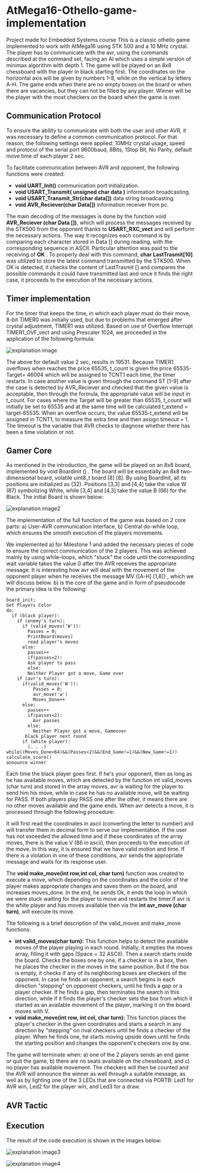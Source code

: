 # AtMega16-Othello-game-implementation
Project made for Embedded Systems course
This is a classic othello game implemented to work with AtMega16 using STK 500 and a 10 MHz crystal.
The player has to communicate with the avr, using the commands described at the command set, facing an AI which uses a simple version of minimax algorithm with depth 1. The game will be played on an 8x8 chessboard with the player in black starting first. The coordinates on the horizontal axis will be given by numbers 1-8, while on the vertical by letters A-H. The game ends when there are no empty boxes on the board or when there are vacancies, but they can not be filled by any player. Winner will be the player with the most checkers on the board when the game is over.

## Communication Protocol
To ensure the ability to communicate with both the user and other AVR, it was necessary to define a common communication protocol. For that reason, the following settings were applied: 10MHz crystal usage, speed and protocol of the serial port 9600baud, 8Bits, 1Stop Bit, No Parity, default move time of each player 2 sec.

To facilitate communication between AVR and opponent, the following functions were created:
- **void UART_Init()** communication port initialization.
- **void USART_Transmit( unsigned char data )** information broadcasting. 
- **void USART_Transmit_Str(char data[])** data string broadcasting.
- **void AVR_Reciever(char Data[])** information receiver from pc. 

The main decoding of the messages is done by the function void **AVR_Reciever (char Data [])**, which will process the messages received by the STK500 from the opponent thanks to **USART_RXC_vect** and will perform the necessary
actions. The way it recognizes each command is by comparing each character stored in Data [] during reading, with the corresponding sequence in ASCII. Particular attention was paid to the receiving of **OK <CR>**. To properly deal with this command, **char LastTrasmit[10]** was utilized to store the latest command transmitted by the STK500. When OK <CR> is detected, it checks the content of LastTrasmit [] and compares the possible commands it could have transmitted last and once it finds the right case, it proceeds to the execution of the necessary actions.
  
## Timer implementation
For the timer that keeps the time, in which each player must do their move,
8-bit TIMER0 was initially used, but due to problems that emerged after crystal adjustment, TIMER1 was utilized. Based on use of Overflow Interrupt TIMER1_OVF_vect and using Prescaler 1024, we proceeded in the application of the following formula:
  
![explanation image](https://github.com/gflengas/AtMega16-Othello-game-implementation/blob/master/pictures/1.png)
  
The above for default value 2 sec, results in 19531. Because TIMER1 overflows when reaches the price 65535, t_count is given the price 65535-Target= 46004 which will be assigned to TCNT1 each time, the timer restarts. In case another value is given through the command ST <SP> [1-9] <CR> after the case is detected by ΑVR_Reciever and checked that the given value is acceptable, then through the formula, the appropriate value will be input in t_count. For cases where the Target will be greater than 65535, t_count will initially be set to 65535 and at the same time will be calculated t_extend = target-65535. When an overflow occurs, the value 65535-t_extend will be assigned in TCNT1, to measure the extra time and then assign timeout = 1. The timeout is the variable that AVR checks to diagnose whether there has been a time violation or not.

## Gamer Core
As mentioned in the introduction, the game will be played on an 8x8 board,
implemented by void BoardInit () . The board will be essentially an 8x8 two-dimensional board, volatile uint8_t board [8] [8]. By using BoardInit, all its positions are initialized as <SP> (32). Positions [3,3] and [4,4] take the value W (87) symbolizing White, while [3,4] and [4,3] take the value B (66) for
the Black. The initial Board is shown below:

![explanation image2](https://github.com/gflengas/AtMega16-Othello-game-implementation/blob/master/pictures/2.png)  
  
The implementation of the full function of the game was based on 2 core parts: a) User-AVR communication interface, b) Central do-while loop, which ensures the smooth execution of the players movements.

We implemented a) for Milestone 1 and added the necessary pieces of code to ensure the correct communication of the 2 players. This was achieved mainly by using while-loops, which "stuck" the code until the
corresponding wait variable takes the value 0 after the AVR receives the appropriate message. It is interesting how avr will deal with the movement of the opponent player when he receives the message MV <SP> {[A-H] [1,8]} <CR>, which we will discuss below. b) is the core of the game and in form of pseudocode the primary idea is the following:
```
board_init;
Get Players Color
do:
  if (black player):
    if (enemy's turn):
      if (valid_moves('W')):
        Passes = 0;
        PrintBoard(moves)
        read player's moves
      else:
        passes++
        if(passes<2):
        Ask player to pass
        else:
        Neither Player got a move, Game over
    if (avr's turn):
      if(valid_moves('W')): 
          Passes = 0;
          avr_move('w')
          Moves_Done++
      else:
        passes++
        if(passes<2):
          Avr passes
        else:
          Neither Player got a move, Gameover 
       black player next round
      if (white player):
        (. . .)
while((Moves_Done<64)&&(Passes<2)&&(End_Game!=1)&&(New_Game!=1))
calculate_score()
announce winner
```
          
Each time the black player goes first. If he's your opponent, then as long as he has available moves, which are detected by the function int valid_moves (char turn) and stored in the array moves, avr is waiting for
the player to send him his move, while in case he has no available move, will be waiting for PASS. If both players play PASS one after the other, it means 
there are no other moves available and the game ends. When avr detects
a move, it is processed through the following procedure:
       

It will first read the coordinates in ascii (converting the letter to number) and will transfer them in decimal form to serve our implementation. If the user has not exceeded the allowed time and if these coordinates of the array moves, there is the value V (86 in ascii), then proceeds to the execution of the move. In this way, it is ensured that we have valid motion and time. If there is a violation in one of these conditions, avr sends the appropriate message and waits for its response user.

The **void make_move(int row,int col, char turn)** function was created to execute a move, which depending on the coordinates and the color of the player makes appropriate changes and saves them on the board, and increases moves_done. In the end, he sends Ok, it ends the loop in which we were stuck waiting for the player to move and restarts the timer.If avr is the white player and has moves available then via the **int avr_move (char turn)**, will execute its move.

The following is a brief description of the valid_moves and make_move functions:
- **int valid_moves(char turn):** This function helps to detect the available moves of the player playing in each round. Initially, it empties the moves array, filling it with gaps (Space = 32 ASCII). Then a search starts inside the board. Checks the boxes one by one, if a checker is in a box, then he places the checker in the moves in the same position. But if the box is empty, it checks if any of its neighboring boxes are checkers of the opponent. In case he finds an opponent, a search begins in each direction "stepping" on opponent checkers, until he finds a gap or a player checker. If he finds a gap, then terminates the search in this direction, while if it finds the player's checker sets the box from which it started as an available movement of the player, marking it on the board moves with V.
- **void make_move(int row, int col, char turn):** This function places the player's checker in the given coordinates and starts a search in any direction by "stepping" on rival checkers until he finds a checker of the player. When he finds one, he starts moving upside down until he finds the starting position and changes the opponent's checkers one by one.

The game will terminate when: a) one of the 2 players sends an end game or quit the game, b) there are no seats available on the chessboard, and c) no player has available movement. The checkers will then be counted and the AVR will announce the winner as well through a suitable message, as well as by lighting one of the 3 LEDs that are connected via PORTB: Led1 for AVR win, Led2 for the player win, and Led3 for a draw.        
          
## AVR Tactic 
    
## Execution
The result of the code execution is shown in the images below:
                 
![explanation image3](https://github.com/gflengas/AtMega16-Othello-game-implementation/blob/master/pictures/3.png)
                      
![explanation image4](https://github.com/gflengas/AtMega16-Othello-game-implementation/blob/master/pictures/4.png)
